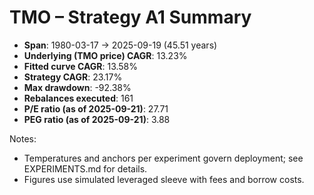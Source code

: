 # TMO – Strategy A1 Summary

- **Span**: 1980-03-17 → 2025-09-19 (45.51 years)
- **Underlying (TMO price) CAGR**: 13.23%
- **Fitted curve CAGR**: 13.58%
- **Strategy CAGR**: 23.17%
- **Max drawdown**: -92.38%
- **Rebalances executed**: 161
- **P/E ratio (as of 2025-09-21)**: 27.71
- **PEG ratio (as of 2025-09-21)**: 3.88

Notes:

- Temperatures and anchors per experiment govern deployment; see EXPERIMENTS.md for details.
- Figures use simulated leveraged sleeve with fees and borrow costs.

